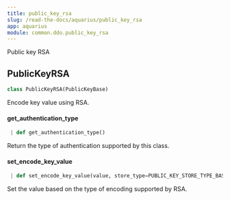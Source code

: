 ```yaml
---
title: public_key_rsa
slug: /read-the-docs/aquarius/public_key_rsa
app: aquarius
module: common.ddo.public_key_rsa
---
```

Public key RSA

## PublicKeyRSA

```python
class PublicKeyRSA(PublicKeyBase)
```

Encode key value using RSA.

#### get\_authentication\_type

```python
 | def get_authentication_type()
```

Return the type of authentication supported by this class.

#### set\_encode\_key\_value

```python
 | def set_encode_key_value(value, store_type=PUBLIC_KEY_STORE_TYPE_BASE64)
```

Set the value based on the type of encoding supported by RSA.

